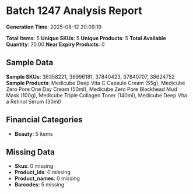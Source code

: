 # Batch 1247 Analysis Report

**Generation Time**: 2025-08-12 20:09:19

**Total Items**: 5
**Unique SKUs**: 5
**Unique Products**: 5
**Total Available Quantity**: 70.00
**Near Expiry Products**: 0

## Sample Data
**Sample SKUs**: 36358221, 36996181, 37840423, 37840707, 38624752
**Sample Products**: Medicube Deep Vita C Capsule Cream (55g), Medicube Zero Pore One Day Cream (50ml), Medicube Zero Pore Blackhead Mud Mask (100g), Medicube Triple Collagen Toner (140ml), Medicube Deep Vita a Retinol Serum (30ml)

## Financial Categories
- **Beauty**: 5 items

## Missing Data
- **Skus**: 0 missing
- **Product_ids**: 0 missing
- **Product_names**: 0 missing
- **Barcodes**: 5 missing

